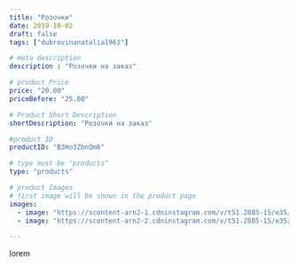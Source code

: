 ```yaml
---
title: "Розочки"
date: 2019-10-02
draft: false
tags: ["dubrovinanatalia1963"]

# meta description
description : "Розочки на заказ"

# product Price
price: "20.00"
priceBefore: "25.00"

# Product Short Description
shortDescription: "Розочки на заказ"

#product ID
productID: "B3Ho3ZbnQm6"

# type must be "products"
type: "products"

# product Images
# first image will be shown in the product page
images:
  - image: "https://scontent-arn2-1.cdninstagram.com/v/t51.2885-15/e35/71093564_688412008328860_7568986290494883668_n.jpg?_nc_ht=scontent-arn2-1.cdninstagram.com&_nc_cat=104&_nc_ohc=wV9aLge6XWsAX_EYmo9&se=7&tp=1&oh=3db52bafdd7205bd5595a7eea7dc9f0d&oe=605B5502&ig_cache_key=MjE0NTg2MzQ3NDg1MzI2MDA1NA%3D%3D.2"
  - image: "https://scontent-arn2-2.cdninstagram.com/v/t51.2885-15/e35/69782866_2082410885193305_2340339008779781550_n.jpg?_nc_ht=scontent-arn2-2.cdninstagram.com&_nc_cat=105&_nc_ohc=3cPnESWFwl8AX_tchUu&se=7&tp=1&oh=894c95ed7e1e9deb3f6fba6dd6edca0a&oe=605C056B&ig_cache_key=MjE0NTg2MzQ3NDg0NDk0NTE1OA%3D%3D.2"

---
```

lorem
